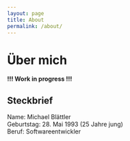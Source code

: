```yaml
---
layout: page
title: About
permalink: /about/
---
```


# Über mich

__!!! Work in progress !!!__

## Steckbrief

Name: Michael Blättler  
Geburtstag: 28. Mai 1993 (25 Jahre jung)  
Beruf: Softwareentwickler

